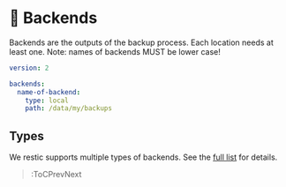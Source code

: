 # 💽 Backends

Backends are the outputs of the backup process. Each location needs at least one.
Note: names of backends MUST be lower case!

```yaml | .autorestic.yml
version: 2

backends:
  name-of-backend:
    type: local
    path: /data/my/backups
```

## Types

We restic supports multiple types of backends. See the [full list](/backend/available) for details.

> :ToCPrevNext
